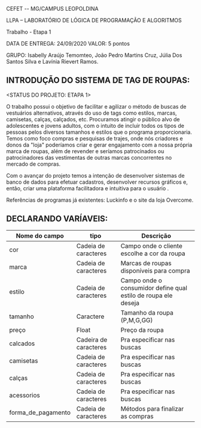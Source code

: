 

CEFET -- MG/CAMPUS  LEOPOLDINA

LLPA – LABORATÓRIO DE LÓGICA DE PROGRAMAÇÃO E ALGORITMOS 

Trabalho - Etapa 1

DATA DE ENTREGA: 24/09/2020 VALOR: 5 pontos

GRUPO:  Isabelly  Araújo  Temomteo,  João  Pedro  Martins  Cruz,  Júlia  Dos  Santos  Silva e   Lavínia  Rievert  Ramos.

##  INTRODUÇÃO DO SISTEMA DE TAG DE ROUPAS:
<STATUS DO PROJETO: ETAPA 1>

O trabalho possui o objetivo de facilitar e agilizar o método de buscas de vestuários alternativos, através do uso de tags como estilos, marcas, camisetas, calças, calçados, etc. Procuramos atingir o público alvo de adolescentes e jovens adultos, com o intuito de incluir todos os tipos de pessoas pelos diversos tamanhos e estilos que o programa proporcionaria. Temos como foco compras e pesquisas de trajes, onde nós criadores e donos da "loja" poderíamos criar e gerar engajamento com a nossa própria marca de roupas, além de revender e seríamos patrocinados ou patrocinadores das vestimentas de outras marcas concorrentes no mercado de compras.

Com o avançar do projeto temos a intenção de desenvolver sistemas de banco de dados para efetuar cadastros, desenvolver recursos gráficos e, então, criar uma plataforma facilitadora e intuitiva para o usuário .

Referências de programas já existentes: Luckinfo  e  o site da loja Overcome.

##  DECLARANDO VARÍAVEIS:

Nome do campo|tipo|Descrição| 
|-------------|----|-----------------|
cor|Cadeia de caracteres|Campo onde o cliente  escolhe a cor da roupa
marca|Cadeia de caracteres|Marcas de roupas disponíveis para compra
estilo|Cadeia de caracteres|Campo onde o consumidor define qual estilo de roupa ele deseja
tamanho|Caractere|Tamanho da roupa (P,M,G,GG)
preço|Float|Preço da roupa
calcados|Cadeira de caracteres|Pra especificar nas buscas
camisetas|Cadeia de caracteres|Pra especificar nas buscas
calças|Cadeia de caracteres|Pra especificar nas buscas
acessorios|Cadeia de caracteres|Pra especificar nas buscas
forma_de_pagamento|Cadeia de caracteres|Métodos para finalizar as compras





 
